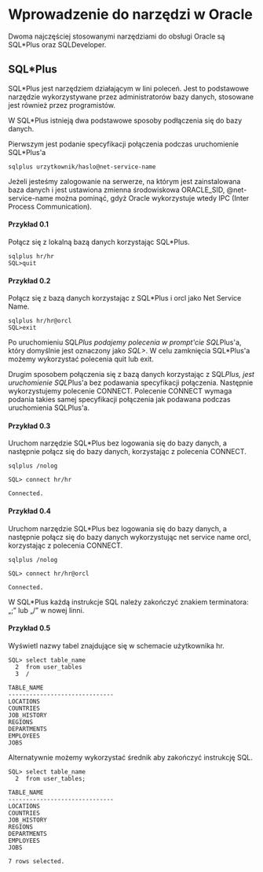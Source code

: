 # Wprowadzenie do narzędzi w Oracle

Dwoma najczęściej stosowanymi narzędziami do obsługi Oracle są SQL*Plus oraz SQLDeveloper.

## SQL*Plus

SQL*Plus jest narzędziem działającym w lini poleceń. Jest to podstawowe narzędzie wykorzystywane przez administratorów bazy danych, stosowane jest również przez programistów. 

W SQL*Plus istnieją dwa podstawowe sposoby podłączenia się do bazy danych.

Pierwszym jest podanie specyfikacji połączenia podczas uruchomienie SQL*Plus'a

```
sqlplus urzytkownik/haslo@net-service-name
```

Jeżeli jesteśmy zalogowanie na serwerze, na którym jest zainstalowana baza danych i jest ustawiona zmienna środowiskowa ORACLE_SID, @net-service-name można pominąć, gdyż Oracle wykorzystuje wtedy IPC (Inter Process Communication).

#### Przykład 0.1

Połącz się z lokalną bazą danych korzystając SQL*Plus.

```
sqlplus hr/hr
SQL>quit
```

#### Przykład 0.2

Połącz się z bazą danych korzystając z SQL*Plus i orcl jako Net Service Name.

```
sqlplus hr/hr@orcl
SQL>exit
```

Po uruchomieniu SQL*Plus podajemy polecenia w prompt'cie SQL*Plus'a, który domyślnie jest oznaczony jako *SQL>*. W celu zamknięcia SQL*Plus'a możemy wykorzystać polecenia quit lub exit.

Drugim sposobem połączenia się z bazą danych korzystając z SQL*Plus, jest uruchomienie SQL*Plus'a bez podawania specyfikacji połączenia. Następnie wykorzystujemy polecenie CONNECT. Polecenie CONNECT wymaga podania takies samej specyfikacji połączenia jak podawana podczas uruchomienia SQLPlus'a.

#### Przykład 0.3

Uruchom narzędzie SQL*Plus bez logowania się do bazy danych, a następnie połącz się do bazy danych, korzystając z polecenia CONNECT.

```
sqlplus /nolog

SQL> connect hr/hr

Connected.
```

#### Przykład 0.4

Uruchom narzędzie SQL*Plus bez logowania się do bazy danych, a następnie połącz się do bazy danych wykorzystując net service name orcl, korzystając z polecenia CONNECT.

```
sqlplus /nolog

SQL> connect hr/hr@orcl

Connected.
```

W SQL*Plus każdą instrukcje SQL należy zakończyć znakiem terminatora: „;” lub „/” w nowej linni.

#### Przykład 0.5

Wyświetl nazwy tabel znajdujące się w schemacie użytkownika hr.

```
SQL> select table_name
  2  from user_tables
  3  /

TABLE_NAME
------------------------------
LOCATIONS
COUNTRIES
JOB_HISTORY
REGIONS
DEPARTMENTS
EMPLOYEES
JOBS
```

Alternatywnie możemy wykorzystać średnik aby zakończyć instrukcję SQL.

```
SQL> select table_name
  2  from user_tables;

TABLE_NAME
------------------------------
LOCATIONS
COUNTRIES
JOB_HISTORY
REGIONS
DEPARTMENTS
EMPLOYEES
JOBS

7 rows selected.
```

